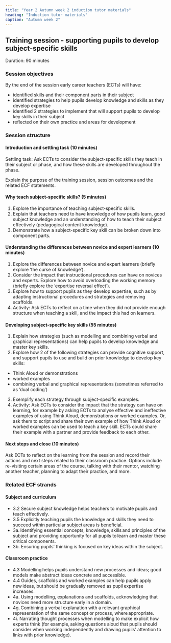 ```yaml
---
title: "Year 2 Autumn week 2 induction tutor materials"
heading: "Induction tutor materials"
caption: "Autumn week 2"
---
```


## Training session - supporting pupils to develop subject-specific skills

Duration: 90 minutes

### Session objectives

By the end of the session early career teachers (ECTs) will have: 
- identified skills and their component parts in their subject  
- identified strategies to help pupils develop knowledge and skills as they develop expertise 
- identified 2 strategies to implement that will support pupils to develop key skills in their subject 
- reflected on their own practice and areas for development 

### Session structure

#### Introduction and settling task (10 minutes) 

Settling task: Ask ECTs to consider the subject-specific skills they teach in their subject or phase, and how these skills are developed throughout the phase. 

Explain the purpose of the training session, session outcomes and the related ECF statements.

#### Why teach subject-specific skills? (5 minutes)

1. Explore the importance of teaching subject-specific skills. 
2. Explain that teachers need to have knowledge of how pupils learn, good subject knowledge and an understanding of how to teach their subject effectively (pedagogical content knowledge). 
3. Demonstrate how a subject-specific key skill can be broken down into component parts.

#### Understanding the differences between novice and expert learners (10 minutes)

1. Explore the differences between novice and expert learners (briefly explore ‘the curse of knowledge’). 
2. Consider the impact that instructional procedures can have on novices and experts. Explore how to avoid overloading the working memory (briefly explore the ‘expertise reversal effect’). 
3. Explore how to support pupils as they develop expertise, such as by adapting instructional procedures and strategies and removing scaffolds. 
4. Activity: Ask ECTs to reflect on a time when they did not provide enough structure when teaching a skill, and the impact this had on learners. 

#### Developing subject-specific key skills (55 minutes)

1. Explain how strategies (such as modelling and combining verbal and graphical representations) can help pupils to develop knowledge and master key skills. 
2. Explore how 2 of the following strategies can provide cognitive support, and support pupils to use and build on prior knowledge to develop key skills: 
- Think Aloud or demonstrations 
- worked examples 
- combining verbal and graphical representations (sometimes referred to as ‘dual coding’) 
3. Exemplify each strategy through subject-specific examples. 
4. Activity: Ask ECTs to consider the impact that the strategy can have on learning, for example by asking ECTs to analyse effective and ineffective examples of using Think Aloud, demonstrations or worked examples. Or, ask them to script and share their own example of how Think Aloud or worked examples can be used to teach a key skill. ECTs could share their example with a partner and provide feedback to each other.  

#### Next steps and close (10 minutes)

Ask ECTs to reflect on the learning from the session and record their actions and next steps related to their classroom practice. Options include re-visiting certain areas of the course, talking with their mentor, watching another teacher, planning to adapt their practice, and more.

### Related ECF strands

#### Subject and curriculum  

- 3.2 Secure subject knowledge helps teachers to motivate pupils and teach effectively.  
- 3.5 Explicitly teaching pupils the knowledge and skills they need to succeed within particular subject areas is beneficial.  
- 3a. Identifying essential concepts, knowledge, skills and principles of the subject and providing opportunity for all pupils to learn and master these critical components.   
- 3b. Ensuring pupils’ thinking is focused on key ideas within the subject. 

#### Classroom practice  

- 4.3 Modelling helps pupils understand new processes and ideas; good models make abstract ideas concrete and accessible.   
- 4.4 Guides, scaffolds and worked examples can help pupils apply new ideas, but should be gradually removed as pupil expertise increases.  
- 4a. Using modelling, explanations and scaffolds, acknowledging that novices need more structure early in a domain.  
- 4g. Combining a verbal explanation with a relevant graphical representation of the same concept or process, where appropriate.   
- 4i. Narrating thought processes when modelling to make explicit how experts think (for example, asking questions aloud that pupils should consider when working independently and drawing pupils’ attention to links with prior knowledge).  